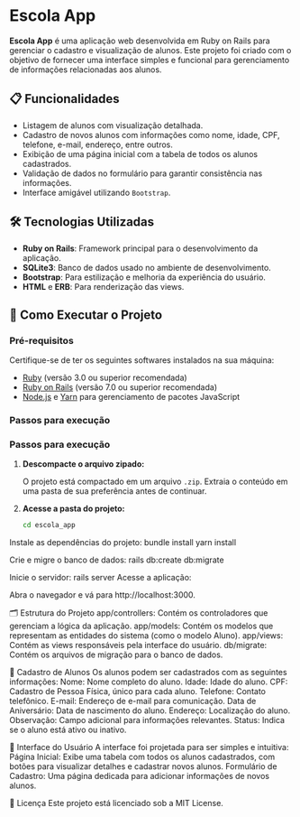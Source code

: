 # Escola App

**Escola App** é uma aplicação web desenvolvida em Ruby on Rails para gerenciar o cadastro e visualização de alunos. Este projeto foi criado com o objetivo de fornecer uma interface simples e funcional para gerenciamento de informações relacionadas aos alunos.

## 📋 Funcionalidades

- Listagem de alunos com visualização detalhada.
- Cadastro de novos alunos com informações como nome, idade, CPF, telefone, e-mail, endereço, entre outros.
- Exibição de uma página inicial com a tabela de todos os alunos cadastrados.
- Validação de dados no formulário para garantir consistência nas informações.
- Interface amigável utilizando `Bootstrap`.

## 🛠️ Tecnologias Utilizadas

- **Ruby on Rails**: Framework principal para o desenvolvimento da aplicação.
- **SQLite3**: Banco de dados usado no ambiente de desenvolvimento.
- **Bootstrap**: Para estilização e melhoria da experiência do usuário.
- **HTML** e **ERB**: Para renderização das views.

## 🚀 Como Executar o Projeto

### Pré-requisitos

Certifique-se de ter os seguintes softwares instalados na sua máquina:

- [Ruby](https://www.ruby-lang.org/) (versão 3.0 ou superior recomendada)
- [Ruby on Rails](https://rubyonrails.org/) (versão 7.0 ou superior recomendada)
- [Node.js](https://nodejs.org/) e [Yarn](https://yarnpkg.com/) para gerenciamento de pacotes JavaScript

### Passos para execução

### Passos para execução

1. **Descompacte o arquivo zipado:**

   O projeto está compactado em um arquivo `.zip`. Extraia o conteúdo em uma pasta de sua preferência antes de continuar.

2. **Acesse a pasta do projeto:**

   ```bash
   cd escola_app
   
Instale as dependências do projeto:
bundle install
yarn install

Crie e migre o banco de dados:
rails db:create db:migrate

Inicie o servidor:
rails server
Acesse a aplicação:

Abra o navegador e vá para http://localhost:3000.

🗂️ Estrutura do Projeto
app/controllers: Contém os controladores que gerenciam a lógica da aplicação.
app/models: Contém os modelos que representam as entidades do sistema (como o modelo Aluno).
app/views: Contém as views responsáveis pela interface do usuário.
db/migrate: Contém os arquivos de migração para o banco de dados.


📄 Cadastro de Alunos
Os alunos podem ser cadastrados com as seguintes informações:
Nome: Nome completo do aluno.
Idade: Idade do aluno.
CPF: Cadastro de Pessoa Física, único para cada aluno.
Telefone: Contato telefônico.
E-mail: Endereço de e-mail para comunicação.
Data de Aniversário: Data de nascimento do aluno.
Endereço: Localização do aluno.
Observação: Campo adicional para informações relevantes.
Status: Indica se o aluno está ativo ou inativo.

🎨 Interface do Usuário
A interface foi projetada para ser simples e intuitiva:
Página Inicial: Exibe uma tabela com todos os alunos cadastrados, com botões para visualizar detalhes e cadastrar novos alunos.
Formulário de Cadastro: Uma página dedicada para adicionar informações de novos alunos.

📝 Licença
Este projeto está licenciado sob a MIT License.

